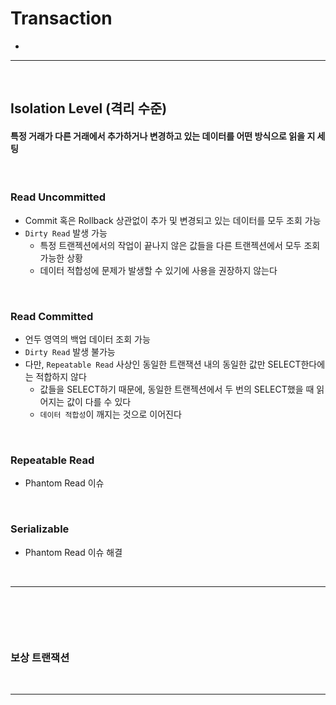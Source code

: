 # Transaction
> 
* 

<hr>
<br>

## Isolation Level (격리 수준)
#### 특정 거래가 다른 거래에서 추가하거나 변경하고 있는 데이터를 어떤 방식으로 읽을 지 세팅

<br>

### Read Uncommitted
* Commit 혹은 Rollback 상관없이 추가 및 변경되고 있는 데이터를 모두 조회 가능
* `Dirty Read` 발생 가능
  * 특정 트랜젝션에서의 작업이 끝나지 않은 값들을 다른 트랜젝션에서 모두 조회 가능한 상황
  * 데이터 적합성에 문제가 발생할 수 있기에 사용을 권장하지 않는다

<br>

### Read Committed
* 언두 영역의 백업 데이터 조회 가능
* `Dirty Read` 발생 불가능 
* 다만, `Repeatable Read` 사상인 동일한 트랜잭션 내의 동일한 값만 SELECT한다에는 적합하지 않다
  * 값들을 SELECT하기 때문에, 동일한 트랜젝션에서 두 번의 SELECT했을 때 읽어지는 값이 다를 수 있다
  * `데이터 적합성`이 깨지는 것으로 이어진다

<br>

### Repeatable Read
* Phantom Read 이슈

<br>

### Serializable
* Phantom Read 이슈 해결

<br>
<hr>
<br>

## 
#### 

<br>

### 보상 트랜잭션

<br>
<hr>
<br>
